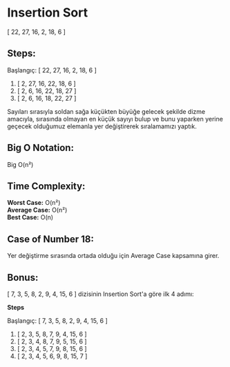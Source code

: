# Insertion Sort

[ 22, 27, 16, 2, 18, 6 ]

## Steps:
Başlangıç: [ 22, 27, 16, 2, 18, 6 ] 
1. [ 2, 27, 16, 22, 18, 6 ]
2. [ 2, 6, 16, 22, 18, 27 ]
3. [ 2, 6, 16, 18, 22, 27 ]

Sayıları sırasıyla soldan sağa küçükten büyüğe gelecek şekilde dizme amacıyla, sırasında olmayan en küçük sayıyı bulup ve bunu yaparken yerine geçecek olduğumuz elemanla yer değiştirerek sıralamamızı yaptık.
  
## Big O Notation:
 
Big O(n²)

## Time Complexity:

**Worst Case:** O(n²)  
**Average Case:** O(n²)  
**Best Case:** O(n)

## Case of Number 18:
Yer değiştirme sırasında ortada olduğu için Average Case kapsamına girer.

## Bonus:

[ 7, 3, 5, 8, 2, 9, 4, 15, 6 ] dizisinin Insertion Sort'a göre ilk 4 adımı:

**Steps**  

Başlangıç: [ 7, 3, 5, 8, 2, 9, 4, 15, 6 ]
  
1. [ 2, 3, 5, 8, 7, 9, 4, 15, 6 ]
2. [ 2, 3, 4, 8, 7, 9, 5, 15, 6 ]
3. [ 2, 3, 4, 5, 7, 9, 8, 15, 6 ]
4. [ 2, 3, 4, 5, 6, 9, 8, 15, 7 ]







